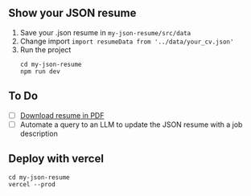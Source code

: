 ## Show your JSON resume
1. Save your .json resume in `my-json-resume/src/data`
2. Change import `import resumeData from '../data/your_cv.json'`
3. Run the project
   ```
   cd my-json-resume
   npm run dev
   ```

## To Do
- [ ] [Download resume in PDF](https://www.npmjs.com/package/@react-pdf/renderer)
- [ ] Automate a query to an LLM to update the JSON resume with a job description

## Deploy with vercel
   ```
   cd my-json-resume
   vercel --prod
   ```
